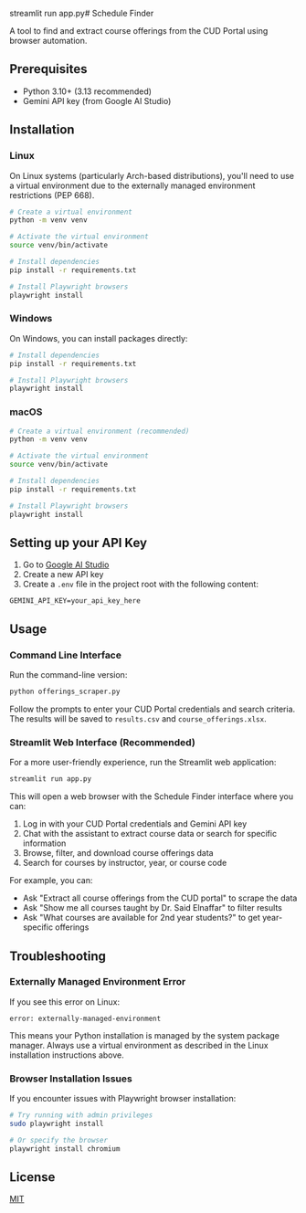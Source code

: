 streamlit run app.py# Schedule Finder

A tool to find and extract course offerings from the CUD Portal using browser automation.

## Prerequisites

- Python 3.10+ (3.13 recommended)
- Gemini API key (from Google AI Studio)

## Installation

### Linux

On Linux systems (particularly Arch-based distributions), you'll need to use a virtual environment due to the externally managed environment restrictions (PEP 668).

```bash
# Create a virtual environment
python -m venv venv

# Activate the virtual environment
source venv/bin/activate

# Install dependencies
pip install -r requirements.txt

# Install Playwright browsers
playwright install
```

### Windows

On Windows, you can install packages directly:

```bash
# Install dependencies
pip install -r requirements.txt

# Install Playwright browsers
playwright install
```

### macOS

```bash
# Create a virtual environment (recommended)
python -m venv venv

# Activate the virtual environment
source venv/bin/activate

# Install dependencies
pip install -r requirements.txt

# Install Playwright browsers
playwright install
```

## Setting up your API Key

1. Go to [Google AI Studio](https://aistudio.google.com/)
2. Create a new API key
3. Create a `.env` file in the project root with the following content:

```
GEMINI_API_KEY=your_api_key_here
```

## Usage

### Command Line Interface

Run the command-line version:

```bash
python offerings_scraper.py
```

Follow the prompts to enter your CUD Portal credentials and search criteria. The results will be saved to `results.csv` and `course_offerings.xlsx`.

### Streamlit Web Interface (Recommended)

For a more user-friendly experience, run the Streamlit web application:

```bash
streamlit run app.py
```

This will open a web browser with the Schedule Finder interface where you can:

1. Log in with your CUD Portal credentials and Gemini API key
2. Chat with the assistant to extract course data or search for specific information
3. Browse, filter, and download course offerings data
4. Search for courses by instructor, year, or course code

For example, you can:
- Ask "Extract all course offerings from the CUD portal" to scrape the data
- Ask "Show me all courses taught by Dr. Said Elnaffar" to filter results
- Ask "What courses are available for 2nd year students?" to get year-specific offerings

## Troubleshooting

### Externally Managed Environment Error

If you see this error on Linux:

```
error: externally-managed-environment
```
 
This means your Python installation is managed by the system package manager. Always use a virtual environment as described in the Linux installation instructions above.

### Browser Installation Issues

If you encounter issues with Playwright browser installation:

```bash
# Try running with admin privileges
sudo playwright install

# Or specify the browser
playwright install chromium
```

## License

[MIT](LICENSE)
